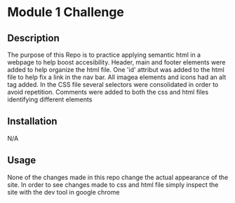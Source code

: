 # Module 1 Challenge

## Description

The purpose of this Repo is to practice applying semantic html in a webpage to help boost accesibility. Header, main and footer elements were added to help organize the html file. One 'id' attribut was added to the html file to help fix a link in the nav bar. All imagea elements and icons had an alt tag added.
In the CSS file several selectors were consolidated in order to avoid repetition.
Comments were added to both the css and html files identifying different elements

## Installation

N/A

## Usage

None of the changes made in this repo change the actual appearance of the site. In order to see changes made to css and html file simply inspect the site with the dev tool in google chrome

